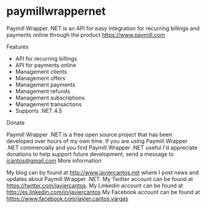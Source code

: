 paymillwrappernet
=================

Paymill Wrapper. NET is an API for easy integration for recurring billings and payments online through the product https://www.paymill.com

Features

* API for recurring billings
* API for payments online
* Management clients
* Management offers
* Management payments
* Management refunds
* Management subscriptions
* Management transactions
* Supports .NET 4.5

Donate

Paymill Wrapper .NET is a free open source project that has been developed over hours of my own time. If you are using Paymill Wrapper .NET commercially and you find Paymill Wrapper .NET useful I'd appreciate donations to help support future development, send a message to jcantos@gmail.com
More information

My blog can by found at http://www.javiercantos.net where I post news and updates about Paymill Wrapper .NET.
My Twitter account can be found at https://twitter.com/javiercantos.
My Linkedin account can be found at http://es.linkedin.com/in/javiercantos
My Facebook account can be found at https://www.facebook.com/javier.cantos.vargas
